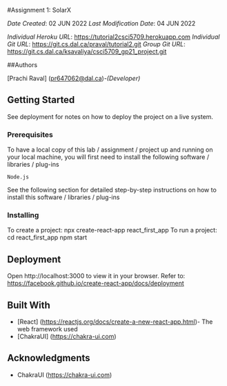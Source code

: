 #Assignment 1: SolarX

*Date Created*: 02 JUN 2022
*Last Modification Date*: 04 JUN 2022

*Individual Heroku URL*: https://tutorial2csci5709.herokuapp.com
*Individual Git URL*: https://git.cs.dal.ca/praval/tutorial2.git
*Group Git URL*: https://git.cs.dal.ca/ksavaliya/csci5709_gp21_project.git

##Authors

[Prachi Raval] (pr647062@dal.ca)-*(Developer)*

## Getting Started

See deployment for notes on how to deploy the project on a live system.

### Prerequisites

To have a local copy of this lab / assignment / project up and running on your local machine, you will first need to install the following software / libraries / plug-ins

```
Node.js

```

See the following section for detailed step-by-step instructions on how to install this software / libraries / plug-ins

### Installing

To create a project: npx create-react-app react_first_app
To run a project: cd react_first_app
		 npm start

## Deployment

Open http://localhost:3000 to view it in your browser.
Refer to:  https://facebook.github.io/create-react-app/docs/deployment

## Built With

* [React] (https://reactjs.org/docs/create-a-new-react-app.html)- The web framework used
* [ChakraUI] (https://chakra-ui.com)

## Acknowledgments
- ChakraUI (https://chakra-ui.com)



